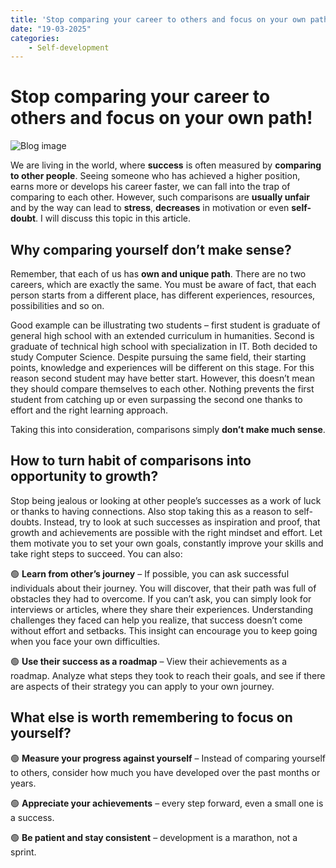 ```yaml
---
title: 'Stop comparing your career to others and focus on your own path!'
date: "19-03-2025"
categories:
    - Self-development
---
```


# Stop comparing your career to others and focus on your own path!

![Blog image](/ro/ro-stop-comparing-career.png)

We are living in the world, where **success** is often measured by **comparing to other people**. Seeing someone who has achieved a higher position, earns more or develops his career faster, we can fall into the trap of comparing to each other. However, such comparisons are **usually unfair** and by the way can lead to **stress**, **decreases** in motivation or even **self-doubt**. I will discuss this topic in this article.

## Why comparing yourself don’t make sense?

Remember, that each of us has **own and unique path**. There are no two careers, which are exactly the same. You must be aware of fact, that each person starts from a different place, has different experiences, resources, possibilities and so on.

Good example can be illustrating two students – first student is graduate of general high school with an extended curriculum in humanities. Second is graduate of technical high school with specialization in IT. Both decided to study Computer Science. Despite pursuing the same field, their starting points, knowledge and experiences will be different on this stage. For this reason second student may have better start. However, this doesn’t mean they should compare themselves to each other. Nothing prevents the first student from catching up or even surpassing the second one thanks to effort and the right learning approach.

Taking this into consideration, comparisons simply **don’t make much sense**.

## How to turn habit of comparisons into opportunity to growth?

Stop being jealous or looking at other people’s successes as a work of luck or thanks to having connections. Also stop taking this as a reason to self-doubts. Instead, try to look at such successes as inspiration and proof, that growth and achievements are possible with the right mindset and effort. Let them motivate you to set your own goals, constantly improve your skills and take right steps to succeed. You can also:

🟢 **Learn from other’s journey** – If possible, you can ask successful individuals about their journey. You will discover, that their path was full of obstacles they had to overcome. If you can’t ask, you can simply look for interviews or articles, where they share their experiences. Understanding challenges they faced can help you realize, that success doesn’t come without effort and setbacks. This insight can encourage you to keep going when you face your own difficulties.

🟢 **Use their success as a roadmap** – View their achievements as a roadmap. Analyze what steps they took to reach their goals, and see if there are aspects of their strategy you can apply to your own journey.

## What else is worth remembering to focus on yourself?

🟢 **Measure your progress against yourself** – Instead of comparing yourself to others, consider how much you have developed over the past months or years.

🟢 **Appreciate your achievements** – every step forward, even a small one is a success.

🟢 **Be patient and stay consistent** – development is a marathon, not a sprint.